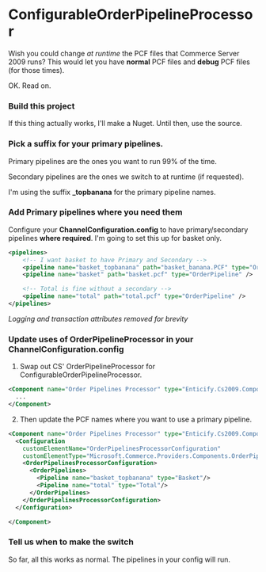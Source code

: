 ConfigurableOrderPipelineProcessor
====================================

Wish you could change *at runtime* the PCF files that Commerce Server 2009 runs?  This would let you have **normal** PCF files and **debug** PCF files (for those times).

OK.  Read on.

### Build this project

If this thing actually works, I'll make a Nuget.  Until then, use the source.

### Pick a suffix for your primary pipelines.

Primary pipelines are the ones you want to run 99% of the time.

Secondary pipelines are the ones we switch to at runtime (if requested).

I'm using the suffix **_topbanana** for the primary pipeline names.
 
### Add Primary pipelines where you need them

Configure your **ChannelConfiguration.config** to have primary/secondary pipelines **where required**.  I'm going to set this up for basket only.

```xml
<pipelines>
    <!-- I want basket to have Primary and Secondary -->
    <pipeline name="basket_topbanana" path="basket_banana.PCF" type="OrderPipeline" />
    <pipeline name="basket" path="basket.pcf" type="OrderPipeline" />

    <!-- Total is fine without a secondary -->
    <pipeline name="total" path="total.pcf" type="OrderPipeline" />
</pipelines>
```

*Logging and transaction attributes removed for brevity*

### Update uses of OrderPipelineProcessor in your ChannelConfiguration.config

1.  Swap out CS' OrderPipelineProcessor for ConfigurableOrderPipelineProcessor.

```xml
<Component name="Order Pipelines Processor" type="Enticify.Cs2009.Components.ConfigurableOrderPipelinesProcessor, Enticify.Cs2009.Components, Version=0.1.0.0, Culture=neutral, PublicKeyToken=10ff57ed14d5fefa">
  ...
</Component>
```

2.  Then update the PCF names where you want to use a primary pipeline.

```xml
<Component name="Order Pipelines Processor" type="Enticify.Cs2009.Components.ConfigurableOrderPipelinesProcessor, Enticify.Cs2009.Components, Version=0.1.0.0, Culture=neutral, PublicKeyToken=10ff57ed14d5fefa">
  <Configuration
    customElementName="OrderPipelinesProcessorConfiguration"
    customElementType="Microsoft.Commerce.Providers.Components.OrderPipelinesProcessorConfiguration, Microsoft.Commerce.Providers, Version=1.0.0.0, Culture=neutral,PublicKeyToken=31bf3856ad364e35">
    <OrderPipelinesProcessorConfiguration>
      <OrderPipelines>
        <Pipeline name="basket_topbanana" type="Basket"/>
        <Pipeline name="total" type="Total"/>
      </OrderPipelines>
    </OrderPipelinesProcessorConfiguration>
  </Configuration>

</Component>
```


### Tell us when to make the switch

So far, all this works as normal.  The pipelines in your config will run.



